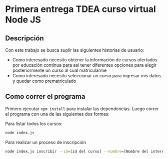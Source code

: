 # Primera entrega TDEA curso virtual Node JS

## Descripción

Con este trabajo se busca suplir las siguientes historias de usuario:

- Como interesado necesito obtener la información de cursos ofertados por educación continua para así tener diferentes opciones para elegir posteriormente un curso al cual matricularme
- Como interesado necesito seleccionar un curso para ingresar mis datos y quedar como prematriculado

## Como correr el programa

Primero ejecutar `npm install` para instalar las dependencias. Luego correr el programa con una de las siguientes dos formas:

Para listar todos los cursos:

~~~ bash
node index.js
~~~

Para realizar un proceso de inscripción

~~~ bash
node index.js inscribir --id=[id del curso] --nombre=[Nombre del interesado] --cedula=[Cedula del interesado]
~~~